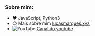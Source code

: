### Sobre mim:
- :heart: JavaScript, Python3
- 😊 Mais sobre mim <a href="https://lucasmarques.xyz" target="_black">lucasmarques.xyz</a>
- <img src="https://upload.wikimedia.org/wikipedia/commons/e/ef/Youtube_logo.png" alt="YouTube"> <a href="https://www.youtube.com/channel/UCmLigJ8NtSrrVwgitwks04Q">Canal do youtube</a>
